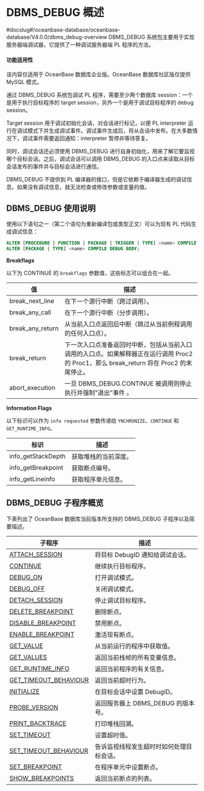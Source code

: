 DBMS_DEBUG 概述 
==================================
#docslug#/oceanbase-database/oceanbase-database/V4.0.0/dbms_debug-overview
DBMS_DEBUG 系统包主要用于实现服务器端调试器，它提供了一种调试服务器端 PL 程序的方法。

  <main id="notice" >
    <h4>功能适用性</h4>
    <p>该内容仅适用于 OceanBase 数据库企业版。OceanBase 数据库社区版仅提供 MySQL 模式。</p>
  </main>

通过 DBMS_DEBUG 系统包调试 PL 程序，需要至少两个数据库 session：一个是用于执行目标程序的 target session，另外一个是用于调试目标程序的 debug session。

Target session 用于调试初始化会话，对会话进行标记，以便 PL interpreter 运行在调试模式下并生成调试事件。调试事件生成后，将从会话中发布。在大多数情况下，调试事件需要返回通知：interpreter 暂停并等待答复。

同时，调试会话还必须使用 DBMS_DEBUG 进行自身初始化，用来了解它要监视哪个目标会话。之后，调试会话可以调用 DBMS_DEBUG 的入口点来读取从目标会话发布的事件并与目标会话进行通信。

DBMS_DEBUG 不提供到 PL 编译器的接口，但是它依赖于编译器生成的调试信息。如果没有调试信息，就无法检查或修改参数或变量的值。

DBMS_DEBUG 使用说明 
------------------------

使用以下语句之一（第二个语句为重新编译包或类型正文）可以为现有 PL 代码生成调试信息：

```sql
ALTER [PROCEDURE | FUNCTION | PACKAGE | TRIGGER | TYPE] <name> COMPILE DEBUG;
ALTER [PACKAGE | TYPE] <name> COMPILE DEBUG BODY;
```



**Breakflags** 

以下为 CONTINUE 的 `breakflags` 参数值，这些标志可以组合在一起。


|      **值**       |                                        **描述**                                         |
|------------------|---------------------------------------------------------------------------------------|
| break_next_line  | 在下一个源行中断（跨过调用）。                                                                       |
| break_any_call   | 在下一个源行中断（分步调用）。                                                                       |
| break_any_return | 从当前入口点返回后中断（跳过从当前例程调用的任何入口点）。                                                         |
| break_return     | 下一次入口点准备返回时中断，包括从当前入口调用的入口点。如果解释器正在运行调用 Proc2 的 Proc1，那么 break_return 将在 Proc2 的末尾停止。 |
| abort_execution  | 一旦 DBMS_DEBUG.CONTINUE 被调用则停止执行并强制"退出"事件 。                                            |



**Information Flags** 

以下标识可以作为 `info requested` 参数传递给 `YNCHRONIZE`、`CONTINUE` 和 `GET_RUNTIME_INFO`。


|       **标识**       |   **描述**   |
|--------------------|------------|
| info_getStackDepth | 获取堆栈的当前深度。 |
| info_getBreakpoint | 获取断点编号。    |
| info_getLineinfo   | 获取程序单元信息。  |



DBMS_DEBUG 子程序概览 
-------------------------

下表列出了 OceanBase 数据库当前版本所支持的 DBMS_DEBUG 子程序以及简要描述。


|                               **子程序**                                |         **描述**          |
|----------------------------------------------------------------------|-------------------------|
| [ATTACH_SESSION](../5.DBMS_DEBUG/2.ATTACH_SESSION.md)        | 将目标 DebugID 通知给调试会话。    |
| [CONTINUE](../5.DBMS_DEBUG/3.CONTINUE.md)              | 继续执行目标程序。               |
| [DEBUG_ON](../5.DBMS_DEBUG/4.DEBUG_ON.md)              | 打开调试模式。                 |
| [DEBUG_OFF](../5.DBMS_DEBUG/5.DEBUG_OFF.md)             | 关闭调试模式。                 |
| [DETACH_SESSION](../5.DBMS_DEBUG/6.DETACH_SESSION.md)        | 停止调试目标程序。               |
| [DELETE_BREAKPOINT](../5.DBMS_DEBUG/7.DELETE_BREAKPOINT.md)     | 删除断点。                   |
| [DISABLE_BREAKPOINT](../5.DBMS_DEBUG/8.DISABLE_BREAKPOINT.md)    | 禁用断点。                   |
| [ENABLE_BREAKPOINT](../5.DBMS_DEBUG/9.ENABLE_BREAKPOINT.md)     | 激活现有断点。                 |
| [GET_VALUE](../5.DBMS_DEBUG/10.GET_VALUE.md)             | 从当前运行的程序中获取值。           |
| [GET_VALUES](../5.DBMS_DEBUG/11.GET_VALUES.md)            | 返回当前栈帧的所有变量信息。          |
| [GET_RUNTIME_INFO](../5.DBMS_DEBUG/12.GET_RUNTIME_INFO.md)      | 返回当前程序的有关信息。            |
| [GET_TIMEOUT_BEHAVIOUR](../5.DBMS_DEBUG/13.GET_TIMEOUT_BEHAVIOUR.md) | 返回当前超时行为。               |
| [INITIALIZE](../5.DBMS_DEBUG/14.INITIALIZE.md)            | 在目标会话中设置 DebugID。       |
| [PROBE_VERSION](../5.DBMS_DEBUG/15.PROBE_VERSION.md)         | 返回服务器上 DBMS_DEBUG 的版本号。 |
| [PRINT_BACKTRACE](../5.DBMS_DEBUG/16.PRINT_BACKTRACE.md)       | 打印堆栈回溯。                 |
| [SET_TIMEOUT](../5.DBMS_DEBUG/17.SET_TIMEOUT.md)           | 设置超时值。                  |
| [SET_TIMEOUT_BEHAVIOUR](../5.DBMS_DEBUG/18.SET_TIMEOUT_BEHAVIOUR.md) | 告诉监视线程发生超时时如何处理目标会话。    |
| [SET_BREAKPOINT](../5.DBMS_DEBUG/19.SET_BREAKPOINT.md)        | 在程序单元中设置断点。             |
| [SHOW_BREAKPOINTS](../5.DBMS_DEBUG/20.SHOW_BREAKPOINTS.md)      | 返回当前断点的列表。              |



